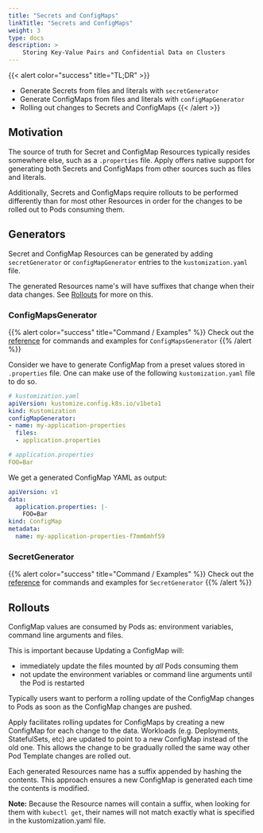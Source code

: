 ```yaml
---
title: "Secrets and ConfigMaps"
linkTitle: "Secrets and ConfigMaps"
weight: 3
type: docs
description: >
    Storing Key-Value Pairs and Confidential Data on Clusters
---
```



{{< alert color="success" title="TL;DR" >}}
- Generate Secrets from files and literals with `secretGenerator`
- Generate ConfigMaps from files and literals with `configMapGenerator`
- Rolling out changes to Secrets and ConfigMaps
{{< /alert >}}

## Motivation

The source of truth for Secret and ConfigMap Resources typically resides
somewhere else, such as a `.properties` file.  Apply offers native support
for generating both Secrets and ConfigMaps from other sources such as files and
literals.

Additionally, Secrets and ConfigMaps require rollouts to be performed
differently than for most other Resources in order for the changes to be
rolled out to Pods consuming them.

## Generators

Secret and ConfigMap Resources can be generated by adding `secretGenerator`
or `configMapGenerator` entries to the `kustomization.yaml` file.

The generated Resources name's will have suffixes that change when their data
changes.  See [Rollouts](#rollouts) for more on this.

### ConfigMapsGenerator

{{% alert color="success" title="Command / Examples" %}}
Check out the [reference](/references/kustomize/configmapgenerator/) for commands and examples for `ConfigMapsGenerator`
{{% /alert %}}

Consider we have to generate ConfigMap from a preset values stored in `.properties` file. One can make use
of the following `kustomization.yaml` file to do so.

```yaml
# kustomization.yaml
apiVersion: kustomize.config.k8s.io/v1beta1
kind: Kustomization
configMapGenerator:
- name: my-application-properties
  files:
  - application.properties

```

```yaml
# application.properties
FOO=Bar
```

We get a generated ConfigMap YAML as output:

```yaml
apiVersion: v1
data:
  application.properties: |-
    FOO=Bar
kind: ConfigMap
metadata:
  name: my-application-properties-f7mm6mhf59
```

### SecretGenerator
{{% alert color="success" title="Command / Examples" %}}
Check out the [reference](/references/kustomize/secretgenerator/) for commands and examples
for `SecretGenerator`
{{% /alert %}}

## Rollouts

ConfigMap values are consumed by Pods as: environment variables, command line arguments and files.

This is important because Updating a ConfigMap will:

- immediately update the files mounted by *all* Pods consuming them
- not update the environment variables or command line arguments until the Pod is restarted

Typically users want to perform a rolling update of the ConfigMap changes to Pods as soon as
the ConfigMap changes are pushed.

Apply facilitates rolling updates for ConfigMaps by creating a new ConfigMap
for each change to the data.  Workloads (e.g. Deployments, StatefulSets, etc) are updated to point to a new
ConfigMap instead of the old one.  This allows the change to be gradually rolled the same way
other Pod Template changes are rolled out.

Each generated Resources name has a suffix appended by hashing the contents.  This approach ensures a new
ConfigMap is generated each time the contents is modified.

**Note:** Because the Resource names will contain a suffix, when looking for them with `kubectl get`,
their names will not match exactly what is specified in the kustomization.yaml file.